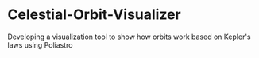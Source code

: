 # Celestial-Orbit-Visualizer
Developing a visualization tool to show how orbits work based on Kepler's laws using Poliastro
